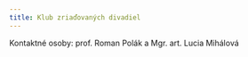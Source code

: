 ```yaml
---
title: Klub zriaďovaných divadiel
---
```

Kontaktné osoby: prof. Roman Polák a Mgr. art. Lucia Mihálová
